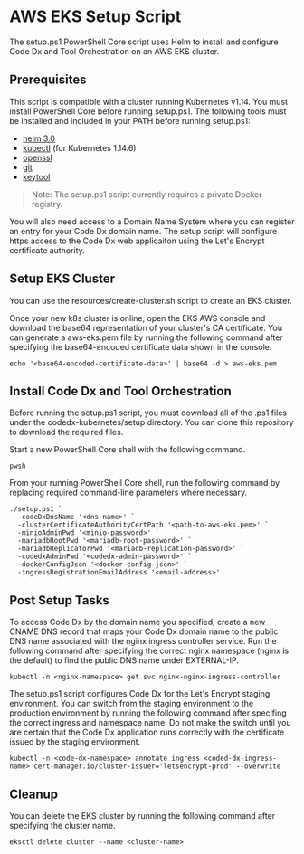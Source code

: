 
# AWS EKS Setup Script

The setup.ps1 PowerShell Core script uses Helm to install and configure Code Dx and Tool Orchestration on an AWS EKS cluster.

## Prerequisites

This script is compatible with a cluster running Kubernetes v1.14. You must install PowerShell Core before running setup.ps1. The following tools must be installed and included in your PATH before running setup.ps1:

- [helm 3.0](https://helm.sh/docs/install)
- [kubectl](https://kubernetes.io/docs/tasks/tools/install-kubectl/) (for Kubernetes 1.14.6)
- [openssl](https://www.openssl.org/)
- [git](https://git-scm.com/)
- [keytool](https://adoptopenjdk.net/installation.html)

>Note: The setup.ps1 script currently requires a private Docker registry.

You will also need access to a Domain Name System where you can register an entry for your Code Dx domain name. The setup script will configure https access to the Code Dx web applicaiton using the Let's Encrypt certificate authority.

## Setup EKS Cluster

You can use the resources/create-cluster.sh script to create an EKS cluster.

Once your new k8s cluster is online, open the EKS AWS console and download the base64 representation of your cluster's CA certificate. You can generate a aws-eks.pem file by running the following command after specifying the base64-encoded certificate data shown in the console.

```
echo '<base64-encoded-certificate-data>' | base64 -d > aws-eks.pem
```

## Install Code Dx and Tool Orchestration

Before running the setup.ps1 script, you must download all of the .ps1 files under the codedx-kubernetes/setup directory. You can clone this repository to download the required files.

Start a new PowerShell Core shell with the following command.

```
pwsh
```

From your running PowerShell Core shell, run the following command by replacing required command-line parameters where necessary.

```
./setup.ps1 `
  -codeDxDnsName '<dns-name>' `
  -clusterCertificateAuthorityCertPath '<path-to-aws-eks.pem>' `
  -minioAdminPwd '<minio-password>' `
  -mariadbRootPwd '<mariadb-root-password>' `
  -mariadbReplicatorPwd '<mariadb-replication-password>' `
  -codedxAdminPwd '<codedx-admin-password>' `
  -dockerConfigJson '<docker-config-json>' `
  -ingressRegistrationEmailAddress '<email-address>'
```

## Post Setup Tasks

To access Code Dx by the domain name you specified, create a new CNAME DNS record that maps your Code Dx domain name to the public DNS name associated with the nginx ingress controller service. Run the following command after specifying the correct nginx namespace (nginx is the default) to find the public DNS name under EXTERNAL-IP.

```
kubectl -n <nginx-namespace> get svc nginx-nginx-ingress-controller
```

The setup.ps1 script configures Code Dx for the Let's Encrypt staging environment. You can switch from the staging environment to the production environment by running the following command after specifing the correct ingress and namespace name. Do not make the switch until you are certain that the Code Dx application runs correctly with the certificate issued by the staging environment.

```
kubectl -n <code-dx-namespace> annotate ingress <coded-dx-ingress-name> cert-manager.io/cluster-issuer='letsencrypt-prod' --overwrite
```

## Cleanup

You can delete the EKS cluster by running the following command after specifying the cluster name.

```
eksctl delete cluster --name <cluster-name>
```
